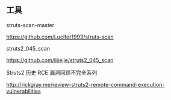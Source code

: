 


## 工具

struts-scan-master

https://github.com/Lucifer1993/struts-scan


struts2_045_scan

https://github.com/lijiejie/struts2_045_scan

Struts2 历史 RCE 漏洞回顾不完全系列

http://rickgray.me/review-struts2-remote-command-execution-vulnerabilities



